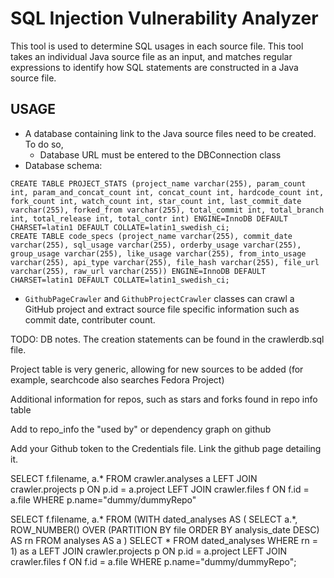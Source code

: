 # SQL Injection Vulnerability Analyzer

This tool is used to determine SQL usages in each source file.
This tool takes an individual Java source file as an input, and matches regular expressions to identify 
how SQL statements are constructed in a Java source file.

## USAGE

* A database containing link to the Java source files need to be created. To do so,
  * Database URL must be entered to the DBConnection class
* Database schema:  
 ````
 CREATE TABLE PROJECT_STATS (project_name varchar(255), param_count int, param_and_concat_count int, concat_count int, hardcode_count int, fork_count int, watch_count int, star_count int, last_commit_date varchar(255), forked_from varchar(255), total_commit int, total_branch int, total_release int, total_contr int) ENGINE=InnoDB DEFAULT CHARSET=latin1 DEFAULT COLLATE=latin1_swedish_ci;
 CREATE TABLE code_specs (project_name varchar(255), commit_date varchar(255), sql_usage varchar(255), orderby_usage varchar(255), group_usage varchar(255), like_usage varchar(255), from_into_usage varchar(255), api_type varchar(255), file_hash varchar(255), file_url varchar(255), raw_url varchar(255)) ENGINE=InnoDB DEFAULT CHARSET=latin1 DEFAULT COLLATE=latin1_swedish_ci;
 ````

* `GithubPageCrawler` and `GithubProjectCrawler` classes can crawl a GitHub project and extract source file specific information such as commit date, contributer count.


TODO: DB notes. The creation statements can be found in the crawlerdb.sql file.

Project table is very generic, allowing for new sources to be added (for example, searchcode also searches Fedora Project)

Additional information for repos, such as stars and forks found in repo info table

Add to repo_info the "used by" or dependency graph on github

Add your Github token to the Credentials file. Link the github page detailing it.


SELECT f.filename, a.* FROM crawler.analyses a LEFT JOIN crawler.projects p ON p.id = a.project LEFT JOIN crawler.files f ON f.id = a.file WHERE p.name="dummy/dummyRepo"

SELECT f.filename, a.* FROM (WITH dated_analyses AS (
  SELECT a.*, ROW_NUMBER() OVER (PARTITION BY file ORDER BY analysis_date DESC) AS rn
  FROM analyses AS a
)
SELECT * FROM dated_analyses WHERE rn = 1) as a LEFT JOIN crawler.projects p ON p.id = a.project LEFT JOIN crawler.files f ON f.id = a.file WHERE p.name="dummy/dummyRepo";